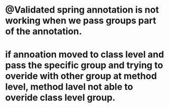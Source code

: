 # @Validated spring annotation is not working when we pass groups part of the annotation.

# if annoation moved to class level and pass the specific group and trying to overide with other group at method level, method lavel not able to overide class level group.



